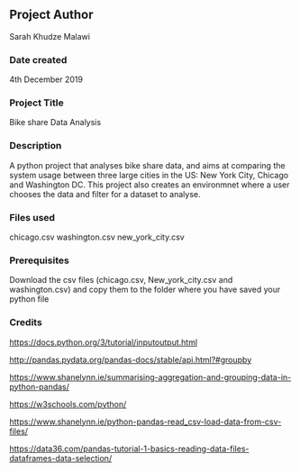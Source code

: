 ## Project Author
Sarah Khudze
Malawi

### Date created
4th December 2019

### Project Title
Bike share Data Analysis

### Description
A python project that analyses bike share data, and aims at comparing the system usage between three large cities in the US: 
New York City, Chicago and Washington DC. This project also creates an environmnet where a user chooses the data and filter for a dataset to analyse.

### Files used
chicago.csv washington.csv new_york_city.csv

### Prerequisites
Download the csv files (chicago.csv,
New_york_city.csv and
washington.csv)  and copy them to the folder where you have saved your python file

### Credits
https://docs.python.org/3/tutorial/inputoutput.html

http://pandas.pydata.org/pandas-docs/stable/api.html?#groupby

https://www.shanelynn.ie/summarising-aggregation-and-grouping-data-in-python-pandas/

https://w3schools.com/python/

https://www.shanelynn.ie/python-pandas-read_csv-load-data-from-csv-files/

https://data36.com/pandas-tutorial-1-basics-reading-data-files-dataframes-data-selection/

